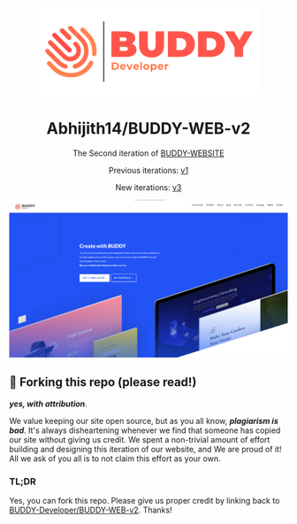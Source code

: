 <div align="center">
  <img alt="Logo" src="https://raw.githubusercontent.com/BUDDY-Developer/BUDDY-WEB-v2/master/readme_assets/logo.png" width="400" />
</div>
<h1 align="center">
  Abhijith14/BUDDY-WEB-v2
</h1>
<p align="center">
  The Second iteration of <a href="https://BUDDY-Developer.github.io/BUDDY-WEB-v2/" target="_blank">BUDDY-WEBSITE</a>
</p>

<p align="center">
  Previous iterations:
  <a href="https://github.com/BUDDY-Developer/BUDDY-WEB-v1" target="_blank">v1</a>
</p>

<p align="center">
  New iterations:
  <a href="https://github.com/BUDDY-Developer/BUDDY-WEB-v3" target="_blank">v3</a>
</p>

<!--
<p align="center">
  <a href="https://app.netlify.com/sites/Abhijith14/deploys" target="_blank">
    <img src="https://api.netlify.com/api/v1/badges/Abhijith14-7b78-48c9-9e2d-6fb5e47ab3af/deploy-status" alt="Netlify Status" />
  </a>
</p>
-->

![demo](https://raw.githubusercontent.com/BUDDY-Developer/BUDDY-WEB-v2/master/readme_assets/home.png)

## 🚨 Forking this repo (please read!)

_**yes, with attribution**_.

We value keeping our site open source, but as you all know, _**plagiarism is bad**_. It's always disheartening whenever we find that someone has copied our site without giving us credit. We spent a non-trivial amount of effort building and designing this iteration of our website, and We are proud of it! All we ask of you all is to not claim this effort as your own.


### TL;DR

Yes, you can fork this repo. Please give us proper credit by linking back to [BUDDY-Developer/BUDDY-WEB-v2](https://github.com/BUDDY-Developer/BUDDY-WEB-v2/). Thanks!
